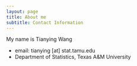 ```yaml
---
layout: page
title: About me
subtitle: Contact Information
---
```


My name is Tianying Wang

- email: tianying [at] stat.tamu.edu
- Department of Statistics, Texas A&M University

